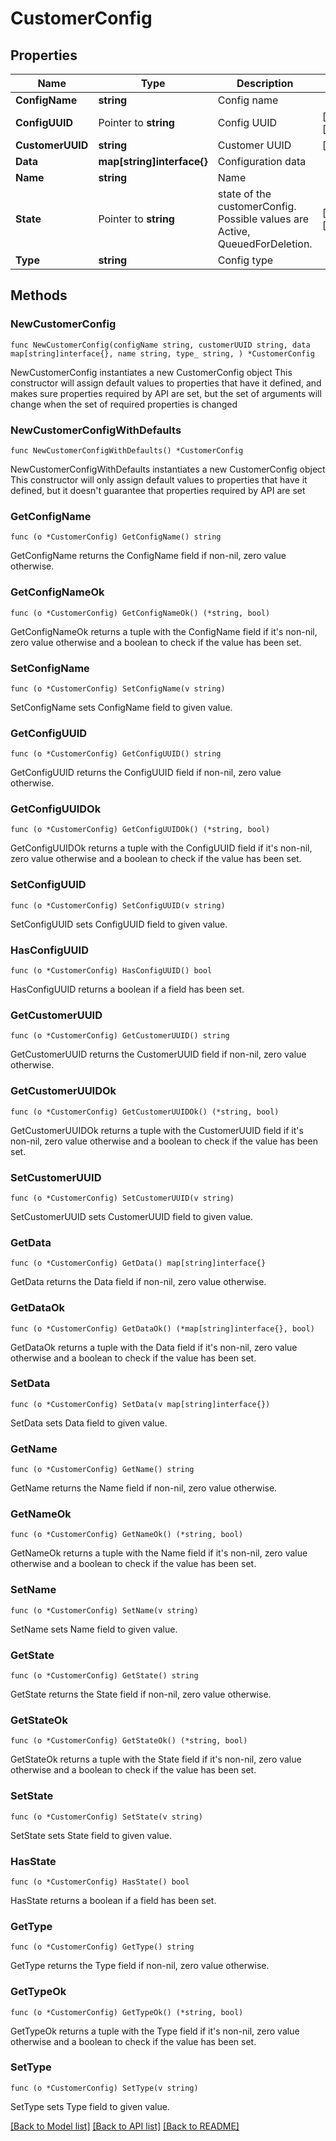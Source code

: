 # CustomerConfig

## Properties

Name | Type | Description | Notes
------------ | ------------- | ------------- | -------------
**ConfigName** | **string** | Config name | 
**ConfigUUID** | Pointer to **string** | Config UUID | [optional] [readonly] 
**CustomerUUID** | **string** | Customer UUID | [readonly] 
**Data** | **map[string]interface{}** | Configuration data | 
**Name** | **string** | Name | 
**State** | Pointer to **string** | state of the customerConfig. Possible values are Active, QueuedForDeletion. | [optional] [readonly] 
**Type** | **string** | Config type | 

## Methods

### NewCustomerConfig

`func NewCustomerConfig(configName string, customerUUID string, data map[string]interface{}, name string, type_ string, ) *CustomerConfig`

NewCustomerConfig instantiates a new CustomerConfig object
This constructor will assign default values to properties that have it defined,
and makes sure properties required by API are set, but the set of arguments
will change when the set of required properties is changed

### NewCustomerConfigWithDefaults

`func NewCustomerConfigWithDefaults() *CustomerConfig`

NewCustomerConfigWithDefaults instantiates a new CustomerConfig object
This constructor will only assign default values to properties that have it defined,
but it doesn't guarantee that properties required by API are set

### GetConfigName

`func (o *CustomerConfig) GetConfigName() string`

GetConfigName returns the ConfigName field if non-nil, zero value otherwise.

### GetConfigNameOk

`func (o *CustomerConfig) GetConfigNameOk() (*string, bool)`

GetConfigNameOk returns a tuple with the ConfigName field if it's non-nil, zero value otherwise
and a boolean to check if the value has been set.

### SetConfigName

`func (o *CustomerConfig) SetConfigName(v string)`

SetConfigName sets ConfigName field to given value.


### GetConfigUUID

`func (o *CustomerConfig) GetConfigUUID() string`

GetConfigUUID returns the ConfigUUID field if non-nil, zero value otherwise.

### GetConfigUUIDOk

`func (o *CustomerConfig) GetConfigUUIDOk() (*string, bool)`

GetConfigUUIDOk returns a tuple with the ConfigUUID field if it's non-nil, zero value otherwise
and a boolean to check if the value has been set.

### SetConfigUUID

`func (o *CustomerConfig) SetConfigUUID(v string)`

SetConfigUUID sets ConfigUUID field to given value.

### HasConfigUUID

`func (o *CustomerConfig) HasConfigUUID() bool`

HasConfigUUID returns a boolean if a field has been set.

### GetCustomerUUID

`func (o *CustomerConfig) GetCustomerUUID() string`

GetCustomerUUID returns the CustomerUUID field if non-nil, zero value otherwise.

### GetCustomerUUIDOk

`func (o *CustomerConfig) GetCustomerUUIDOk() (*string, bool)`

GetCustomerUUIDOk returns a tuple with the CustomerUUID field if it's non-nil, zero value otherwise
and a boolean to check if the value has been set.

### SetCustomerUUID

`func (o *CustomerConfig) SetCustomerUUID(v string)`

SetCustomerUUID sets CustomerUUID field to given value.


### GetData

`func (o *CustomerConfig) GetData() map[string]interface{}`

GetData returns the Data field if non-nil, zero value otherwise.

### GetDataOk

`func (o *CustomerConfig) GetDataOk() (*map[string]interface{}, bool)`

GetDataOk returns a tuple with the Data field if it's non-nil, zero value otherwise
and a boolean to check if the value has been set.

### SetData

`func (o *CustomerConfig) SetData(v map[string]interface{})`

SetData sets Data field to given value.


### GetName

`func (o *CustomerConfig) GetName() string`

GetName returns the Name field if non-nil, zero value otherwise.

### GetNameOk

`func (o *CustomerConfig) GetNameOk() (*string, bool)`

GetNameOk returns a tuple with the Name field if it's non-nil, zero value otherwise
and a boolean to check if the value has been set.

### SetName

`func (o *CustomerConfig) SetName(v string)`

SetName sets Name field to given value.


### GetState

`func (o *CustomerConfig) GetState() string`

GetState returns the State field if non-nil, zero value otherwise.

### GetStateOk

`func (o *CustomerConfig) GetStateOk() (*string, bool)`

GetStateOk returns a tuple with the State field if it's non-nil, zero value otherwise
and a boolean to check if the value has been set.

### SetState

`func (o *CustomerConfig) SetState(v string)`

SetState sets State field to given value.

### HasState

`func (o *CustomerConfig) HasState() bool`

HasState returns a boolean if a field has been set.

### GetType

`func (o *CustomerConfig) GetType() string`

GetType returns the Type field if non-nil, zero value otherwise.

### GetTypeOk

`func (o *CustomerConfig) GetTypeOk() (*string, bool)`

GetTypeOk returns a tuple with the Type field if it's non-nil, zero value otherwise
and a boolean to check if the value has been set.

### SetType

`func (o *CustomerConfig) SetType(v string)`

SetType sets Type field to given value.



[[Back to Model list]](../README.md#documentation-for-models) [[Back to API list]](../README.md#documentation-for-api-endpoints) [[Back to README]](../README.md)


